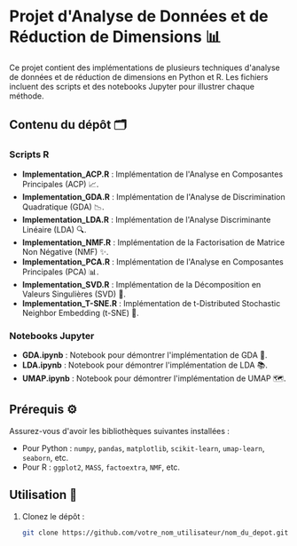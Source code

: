 # Projet d'Analyse de Données et de Réduction de Dimensions 📊

Ce projet contient des implémentations de plusieurs techniques d'analyse de données et de réduction de dimensions en Python et R. Les fichiers incluent des scripts et des notebooks Jupyter pour illustrer chaque méthode.

## Contenu du dépôt 🗂️

### Scripts R
- **Implementation_ACP.R** : Implémentation de l'Analyse en Composantes Principales (ACP) 📈.
- **Implementation_GDA.R** : Implémentation de l'Analyse de Discrimination Quadratique (GDA) 📉.
- **Implementation_LDA.R** : Implémentation de l'Analyse Discriminante Linéaire (LDA) 🔍.
- **Implementation_NMF.R** : Implémentation de la Factorisation de Matrice Non Négative (NMF) ✨.
- **Implementation_PCA.R** : Implémentation de l'Analyse en Composantes Principales (PCA) 📊.
- **Implementation_SVD.R** : Implémentation de la Décomposition en Valeurs Singulières (SVD) 🔑.
- **Implementation_T-SNE.R** : Implémentation de t-Distributed Stochastic Neighbor Embedding (t-SNE) 🌌.

### Notebooks Jupyter
- **GDA.ipynb** : Notebook pour démontrer l'implémentation de GDA 📖.
- **LDA.ipynb** : Notebook pour démontrer l'implémentation de LDA 📚.
- **UMAP.ipynb** : Notebook pour démontrer l'implémentation de UMAP 🗺️.

## Prérequis ⚙️

Assurez-vous d'avoir les bibliothèques suivantes installées :
- Pour Python : `numpy`, `pandas`, `matplotlib`, `scikit-learn`, `umap-learn`, `seaborn`, etc.
- Pour R : `ggplot2`, `MASS`, `factoextra`, `NMF`, etc.

## Utilisation 🚀

1. Clonez le dépôt :
   ```bash
   git clone https://github.com/votre_nom_utilisateur/nom_du_depot.git
